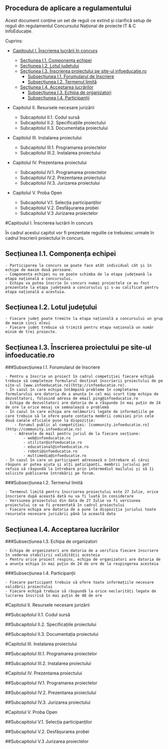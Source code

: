 Procedura de aplicare a regulamentului
----------------------------------------------

Acest document conține un set de reguli ce extind și clarifică setup de reguli din regulamentul Concursului Național de proiecte IT & C InfoEducație.

Cuprins:

- [Capitoulul I. Înscrierea lucrării în concurs](#capitoulul-i-înscrierea-lucrării-în-concurs)
    - [Secțiunea I.1. Componența echipei](#secțiunea-i1-componența-echipei)
    - [Secțiunea I.2. Lotul județului](#secțiunea-i2-lotul-județului)
    - [Secțiunea I.3. Înscrierea proiectului pe site-ul infoeducatie.ro](#secțiunea-i3-înscrierea-proiectului-pe-site-ul-infoeducatiero)
        - [Subsecțiunea I.1. Forumularul de înscriere](#subsecțiunea-i1-forumularul-de-înscriere)
        - [Subsecțiunea I.2. Termenul limită](#subsecțiunea-i2-termenul-limită)
    - [Secțiunea I.4. Acceptarea lucrărilor](#secțiunea-i4-acceptarea-lucrărilor)
        - [Subsecțiunea I.3. Echipa de organizatori](#subsecțiunea-i3-echipa-de-organizatori)
        - [Subsecțiunea I.4. Participanții](#subsecțiunea-i4-participanții)

- Capitolul II. Resursele necesare jurizării
    - Subcapitolul II.1. Codul sursă
    - Subcapitolul II.2. Specificațiile proiectului
    - Subcapitolul II.3. Documentația proiectului
- Capitolul III. Instalarea proiectului
    - Subcapitolul III.1. Programarea proiectelor
    - Subcapitolul III.2. Instalarea proiectului
- Capitolul IV. Prezentarea proiectului
    - Subcapitolul IV.1. Programarea proiectelor
    - Subcapitolul IV.2. Prezentarea proiectului
    - Subcapitolul IV.3. Jurizarea proiectului
- Capitolul V. Proba Open
    - Subcapitolul V.1. Selecția participanților
    - Subcapitolul V.2. Desfășurarea probei
    - Subcapitolul V.3 Jurizarea proiectelor



#Capitoulul I. Înscrierea lucrării în concurs

În cadrul acestui capitol vor fi prezentate regulile ce trebuiesc urmate în cadrul înscrierii proiectului în concurs.

## Secțiunea I.1. Componența echipei

    - Participarea la concurs se poate face atât individual cât și în echipe de maxim două persoane.
    - Componența echipei nu se poate schimba de la etapa județeană la etapa națională a concursului.
    - Echipa va putea înscrie în concurs numai proiectele ce au fost prezentate la etapa județeană a concursului și s-au calificat pentru etapa națională a acestuia.

## Secțiunea I.2. Lotul județului

    - Fiecare județ poate tremite la etapa națională a concursului un grup de maxim cinci elevi
    - Fiecare județ trebuie să trimită pentru etapa națională un număr minim de trei proiecte.

## Secțiunea I.3. Înscrierea proiectului pe site-ul infoeducatie.ro

###Subsecțiunea I.1. Forumularul de înscriere

    - Pentru a înscrie un proiect în cadrul competiției fiecare echipă trebuie să completeze formularul destinat înscrierii proiectului de pe site-ul [www.infoeducatie.ro](http://infoeducatie.ro).
    - În cazul în care echipa întâmpină probleme în completarea formularului are datoria de a anunța în cel mai scurt timp echipa de dezvoltatori, folosind adresa de email ping@infoeducatie.ro
    - Echipa de dezvoltatori are datoria de a răspunde în mai puțin de 24 de ore la orice mesaj ce semnalează o problemă
    - În cazul în care echipa are nelămuriri legate de informațiile pe care trebuie să le ofere poate contacta membrii comisiei prin cele două canale oficiale puse la dispoziție:
        - Forumul public al competiției: [community.infoeducatie.ro](http://community.infoeducatie.ro)
        - Adresele de mail pentru juriul de la fiecare secțiune:
            - web@infoeducatie.ro
            - utilitar@infoeducatie.ro
            - educational@infoeducatie.ro
            - roboti@infoeducatie.ro
            - multimedia@infoeducatie.ro
    - În cazul în care un participant adresează o întrebare al cărui răspuns ar putea ajuta și alți paticipanți, membrii juriului pot refuza să răspundă la întrebare prin intermediul mailului și să îi solicite publicarea întrebării pe forum. 


###Subsecțiunea I.2. Termenul limită

    - Termenul limită pentru înscrierea proiectului este 27 Iulie, orice înscriere după această dată nu va fi luată în considerare
    - Versiunea proiectului din data de 27 Iulie va fi versiunea proiectului ce va fi prezentată în cadrul proiectului
    - Fiecare echipa are datoria de a pune la dispoziția juriului toate resursele necesare jurizării până la această data

## Secțiunea I.4. Acceptarea lucrărilor

###Subsecțiunea I.3. Echipa de organizatori

    - Echipa de organizatori are datoria de a verifica fiecare înscriere în vederea stabilirii validității acesteia
    - Pentru orice proiect respins, echipa de organizatori are datoria de a anunța echipa în mai puțin de 24 de ore de la respingerea acesteia

###Subsecțiunea I.4. Participanții

    - Fiecare participant trebuie să ofere toate informațiile necesare validării proiectului
    - Fiecare echipă trebuie să răspundă la orice neclarități legate de lucrarea înscrisă în mai puțin de 48 de ore

#Capitolul II. Resursele necesare jurizării

##Subcapitolul II.1. Codul sursă

##Subcapitolul II.2. Specificațiile proiectului

##Subcapitolul II.3. Documentația proiectului

#Capitolul III. Instalarea proiectului

##Subcapitolul III.1. Programarea proiectelor

##Subcapitolul III.2. Instalarea proiectului

#Capitolul IV. Prezentarea proiectului

##Subcapitolul IV.1. Programarea proiectelor

##Subcapitolul IV.2. Prezentarea proiectului

##Subcapitolul IV.3. Jurizarea proiectului

#Capitolul V. Proba Open

##Subcapitolul V.1. Selecția participanților

##Subcapitolul V.2. Desfășurarea probei

##Subcapitolul V.3 Jurizarea proiectelor
